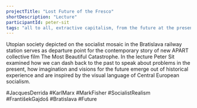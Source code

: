 ```yaml
---
projectTitle: "Lost Future of the Fresco"
shortDescription: "Lecture"
participantId: peter-sit
tags: "all to all, extractive capitalism, from the future at the present, great stone, left melancholy, places of transparency, production drama"
---
```

Utopian society depicted on the socialist mosaic in the Bratislava railway station serves as departure point for the contemporary story of new APART collective film The Most Beautiful Catastrophe. In the lecture Peter Sit examined how we can dash back to the past to speak about problems in the present, how imagination and visions for the future emerge out of historical experience and are inspired by the visual language of Central European socialism.

 #JacquesDerrida #KarlMarx #MarkFisher #SocialistRealism #FrantišekGajdoš #Bratislava #Future
